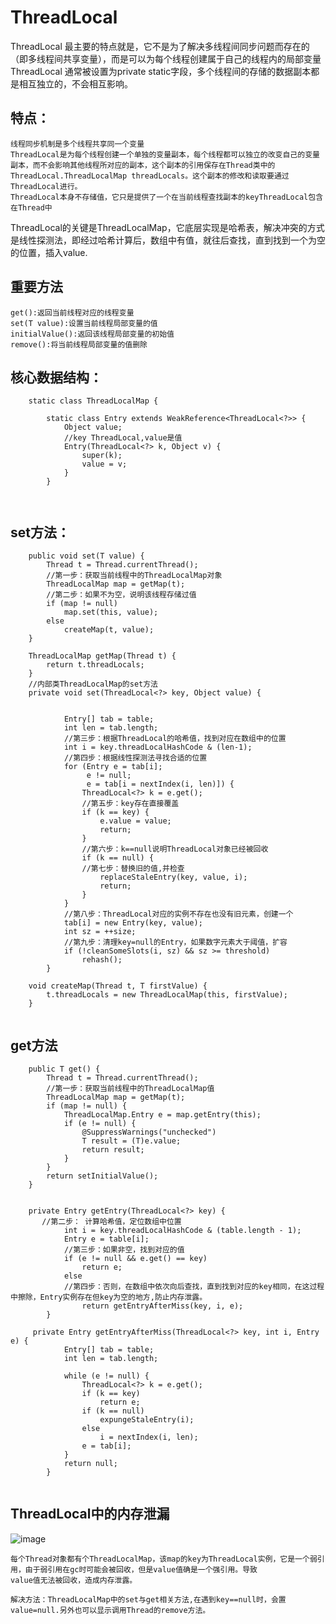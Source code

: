 # ThreadLocal

ThreadLocal 最主要的特点就是，它不是为了解决多线程间同步问题而存在的（即多线程间共享变量），而是可以为每个线程创建属于自己的线程内的局部变量
ThreadLocal 通常被设置为private static字段，多个线程间的存储的数据副本都是相互独立的，不会相互影响。

## 特点：
	线程同步机制是多个线程共享同一个变量
	ThreadLocal是为每个线程创建一个单独的变量副本，每个线程都可以独立的改变自己的变量副本，而不会影响其他线程所对应的副本，这个副本的引用保存在Thread类中的
	ThreadLocal.ThreadLocalMap threadLocals。这个副本的修改和读取要通过ThreadLocal进行。
	ThreadLocal本身不存储值，它只是提供了一个在当前线程查找副本的keyThreadLocal包含在Thread中
	
ThreadLocal的关键是ThreadLocalMap，它底层实现是哈希表，解决冲突的方式是线性探测法，即经过哈希计算后，数组中有值，就往后查找，直到找到一个为空的位置，插入value.

## 重要方法

	get():返回当前线程对应的线程变量
	set(T value):设置当前线程局部变量的值
	initialValue():返回该线程局部变量的初始值
	remove():将当前线程局部变量的值删除


## 核心数据结构：
```
    static class ThreadLocalMap {

        static class Entry extends WeakReference<ThreadLocal<?>> {
            Object value;
			//key ThreadLocal,value是值
            Entry(ThreadLocal<?> k, Object v) {
                super(k);
                value = v;
            }
        }
    
    
```
## set方法：
```
    public void set(T value) {
        Thread t = Thread.currentThread();
        //第一步：获取当前线程中的ThreadLocalMap对象
        ThreadLocalMap map = getMap(t);
        //第二步：如果不为空，说明该线程存储过值
        if (map != null)
            map.set(this, value);
        else
            createMap(t, value);
    }
    
    ThreadLocalMap getMap(Thread t) {
        return t.threadLocals;
    }
    //内部类ThreadLocalMap的set方法
    private void set(ThreadLocal<?> key, Object value) {


            Entry[] tab = table;
            int len = tab.length;
            //第三步：根据ThreadLocal的哈希值，找到对应在数组中的位置
            int i = key.threadLocalHashCode & (len-1);
			//第四步：根据线性探测法寻找合适的位置
            for (Entry e = tab[i];
                 e != null;
                 e = tab[i = nextIndex(i, len)]) {
                ThreadLocal<?> k = e.get();
				//第五步：key存在直接覆盖
                if (k == key) {
                    e.value = value;
                    return;
                }
				//第六步：k==null说明ThreadLocal对象已经被回收
                if (k == null) {
                //第七步：替换旧的值,并检查
                    replaceStaleEntry(key, value, i);
                    return;
                }
            }
			//第八步：ThreadLocal对应的实例不存在也没有旧元素，创建一个
            tab[i] = new Entry(key, value);
            int sz = ++size;
            //第九步：清理key=null的Entry，如果数字元素大于阈值，扩容
            if (!cleanSomeSlots(i, sz) && sz >= threshold)
                rehash();
        }
    
    void createMap(Thread t, T firstValue) {
        t.threadLocals = new ThreadLocalMap(this, firstValue);
    }
    

```
## get方法
```
	public T get() {
        Thread t = Thread.currentThread();
        //第一步：获取当前线程中的ThreadLocalMap值
        ThreadLocalMap map = getMap(t);
        if (map != null) {
            ThreadLocalMap.Entry e = map.getEntry(this);
            if (e != null) {
                @SuppressWarnings("unchecked")
                T result = (T)e.value;
                return result;
            }
        }
        return setInitialValue();
    }
    
    
    private Entry getEntry(ThreadLocal<?> key) {
       //第二步： 计算哈希值，定位数组中位置
            int i = key.threadLocalHashCode & (table.length - 1);
            Entry e = table[i];
            //第三步：如果非空，找到对应的值
            if (e != null && e.get() == key)
                return e;
            else
            //第四步：否则，在数组中依次向后查找，直到找到对应的key相同，在这过程中擦除，Entry实例存在但key为空的地方,防止内存泄露。
                return getEntryAfterMiss(key, i, e);
        }
        
     private Entry getEntryAfterMiss(ThreadLocal<?> key, int i, Entry e) {
            Entry[] tab = table;
            int len = tab.length;

            while (e != null) {
                ThreadLocal<?> k = e.get();
                if (k == key)
                    return e;
                if (k == null)
                    expungeStaleEntry(i);
                else
                    i = nextIndex(i, len);
                e = tab[i];
            }
            return null;
        }
        
```

## ThreadLocal中的内存泄漏

![image](https://github.com/williamzhang11/fastTech/blob/master/src/main/java/com/xiu/fastTech/threadlocal/image/threadlocal.jpg)

	每个Thread对象都有个ThreadLocalMap，该map的key为ThreadLocal实例，它是一个弱引用，由于弱引用在gc时可能会被回收，但是value值确是一个强引用。导致
	value值无法被回收，造成内存泄露。

	解决方法：ThreadLocalMap中的set与get相关方法,在遇到key==null时，会置value=null.另外也可以显示调用Thread的remove方法。


















